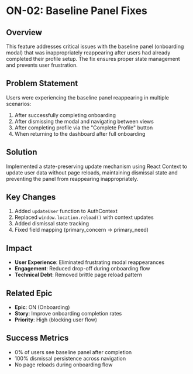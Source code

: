 # ON-02: Baseline Panel Fixes

## Overview
This feature addresses critical issues with the baseline panel (onboarding modal) that was inappropriately reappearing after users had already completed their profile setup. The fix ensures proper state management and prevents user frustration.

## Problem Statement
Users were experiencing the baseline panel reappearing in multiple scenarios:
1. After successfully completing onboarding
2. After dismissing the modal and navigating between views
3. After completing profile via the "Complete Profile" button
4. When returning to the dashboard after full onboarding

## Solution
Implemented a state-preserving update mechanism using React Context to update user data without page reloads, maintaining dismissal state and preventing the panel from reappearing inappropriately.

## Key Changes
1. Added `updateUser` function to AuthContext
2. Replaced `window.location.reload()` with context updates
3. Added dismissal state tracking
4. Fixed field mapping (primary_concern → primary_need)

## Impact
- **User Experience**: Eliminated frustrating modal reappearances
- **Engagement**: Reduced drop-off during onboarding flow
- **Technical Debt**: Removed brittle page reload pattern

## Related Epic
- **Epic**: ON (Onboarding)
- **Story**: Improve onboarding completion rates
- **Priority**: High (blocking user flow)

## Success Metrics
- 0% of users see baseline panel after completion
- 100% dismissal persistence across navigation
- No page reloads during onboarding flow